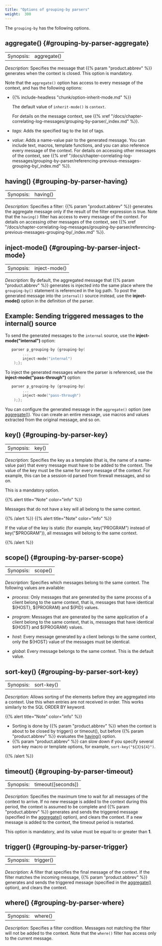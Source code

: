 ```yaml
---
title: "Options of grouping-by parsers"
weight:  300
---
```

<!-- DISCLAIMER: This file is based on the syslog-ng Open Source Edition documentation https://github.com/balabit/syslog-ng-ose-guides/commit/2f4a52ee61d1ea9ad27cb4f3168b95408fddfdf2 and is used under the terms of The syslog-ng Open Source Edition Documentation License. The file has been modified by Axoflow. -->

The `grouping-by` has the following options.


## aggregate() {#grouping-by-parser-aggregate}

|           |             |
| --------- | ----------- |
| Synopsis: | aggregate() |

*Description:* Specifies the message that {{% param "product.abbrev" %}} generates when the context is closed. This option is mandatory.

Note that the `aggregate()` option has access to every message of the context, and has the following options:

  - {{% include-headless "chunk/option-inherit-mode.md" %}}
    
    The default value of `inherit-mode()` is `context`.
    
    For details on the message context, see {{% xref "/docs/chapter-correlating-log-messages/grouping-by-parser/_index.md" %}}.

  - *tags*: Adds the specified tag to the list of tags.

  - *value*: Adds a name-value pair to the generated message. You can include text, macros, template functions, and you can also reference every message of the context. For details on accessing other messages of the context, see {{% xref "/docs/chapter-correlating-log-messages/grouping-by-parser/referencing-previous-messages-grouping-by/_index.md" %}}.



## having() {#grouping-by-parser-having}

|           |          |
| --------- | -------- |
| Synopsis: | having() |

*Description:* Specifies a filter: {{% param "product.abbrev" %}} generates the aggregate message only if the result of the filter expression is true. Note that the `having()` filter has access to every message of the context. For details on accessing other messages of the context, see {{% xref "/docs/chapter-correlating-log-messages/grouping-by-parser/referencing-previous-messages-grouping-by/_index.md" %}}.



## inject-mode() {#grouping-by-parser-inject-mode}

|           |               |
| --------- | ------------- |
| Synopsis: | inject-mode() |

*Description:* By default, the aggregated message that {{% param "product.abbrev" %}} generates is injected into the same place where the `grouping-by()` statement is referenced in the log path. To post the generated message into the `internal()` source instead, use the **inject-mode()** option in the definition of the parser.


## Example: Sending triggered messages to the internal() source

To send the generated messages to the `internal` source, use the **inject-mode("internal")** option:

```c
   parser p_grouping-by {grouping-by(
        ...
        inject-mode("internal")
    );};

```

To inject the generated messages where the parser is referenced, use the **inject-mode("pass-through")** option:

```c
   parser p_grouping-by {grouping-by(
        ...
        inject-mode("pass-through")
    );};

```


You can configure the generated message in the `aggregate()` option (see [aggregate()](#grouping-by-parser-aggregate)). You can create an entire message, use macros and values extracted from the original message, and so on.



## key() {#grouping-by-parser-key}

|           |       |
| --------- | ----- |
| Synopsis: | key() |

*Description:* Specifies the key as a template (that is, the name of a name-value pair) that every message must have to be added to the context. The value of the key must be the same for every message of the context. For example, this can be a session-id parsed from firewall messages, and so on.

This is a mandatory option.

{{% alert title="Note" color="info" %}}

Messages that do not have a key will all belong to the same context.

{{% /alert %}} {{% alert title="Note" color="info" %}}

If the value of the key is static (for example, key("PROGRAM") instead of key("$PROGRAM")), all messages will belong to the same context.

{{% /alert %}}



## scope() {#grouping-by-parser-scope}

|           |         |
| --------- | ------- |
| Synopsis: | scope() |

*Description:* Specifies which messages belong to the same context. The following values are available:

  - *process*: Only messages that are generated by the same process of a client belong to the same context, that is, messages that have identical ${HOST}, ${PROGRAM} and ${PID} values.

  - *program*: Messages that are generated by the same application of a client belong to the same context, that is, messages that have identical ${HOST} and ${PROGRAM} values.

  - *host*: Every message generated by a client belongs to the same context, only the ${HOST} value of the messages must be identical.

  - *global*: Every message belongs to the same context. This is the default value.



## sort-key() {#grouping-by-parser-sort-key}

|           |            |
| --------- | ---------- |
| Synopsis: | sort-key() |

*Description:* Allows sorting of the elements before they are aggregated into a context. Use this when entries are not received in order. This works similarly to the SQL ORDER BY keyword.

{{% alert title="Note" color="info" %}}

  - Sorting is done by {{% param "product.abbrev" %}} when the context is about to be closed by trigger() or timeout(), but before {{% param "product.abbrev" %}} evaluates the [having()](#grouping-by-parser-having) option.
  - {{% param "product.abbrev" %}} can slow down if you specify several sort-key macro or template options, for example, `sort-key("${3}${4}")`.

{{% /alert %}}



## timeout() {#grouping-by-parser-timeout}

|           |                      |
| --------- | -------------------- |
| Synopsis: | timeout([seconds]) |

*Description:* Specifies the maximum time to wait for all messages of the context to arrive. If no new message is added to the context during this period, the context is assumed to be complete and {{% param "product.abbrev" %}} generates and sends the triggered message (specified in the [aggregate()](#grouping-by-parser-aggregate) option), and clears the context. If a new message is added to the context, the timeout period is restarted.

This option is mandatory, and its value must be equal to or greater than **1**.



## trigger() {#grouping-by-parser-trigger}

|           |           |
| --------- | --------- |
| Synopsis: | trigger() |

*Description:* A filter that specifies the final message of the context. If the filter matches the incoming message, {{% param "product.abbrev" %}} generates and sends the triggered message (specified in the [aggregate()](#grouping-by-parser-aggregate) option), and clears the context.



## where() {#grouping-by-parser-where}

|           |         |
| --------- | ------- |
| Synopsis: | where() |

*Description:* Specifies a filter condition. Messages not matching the filter will not be added to the context. Note that the `where()` filter has access only to the current message.

